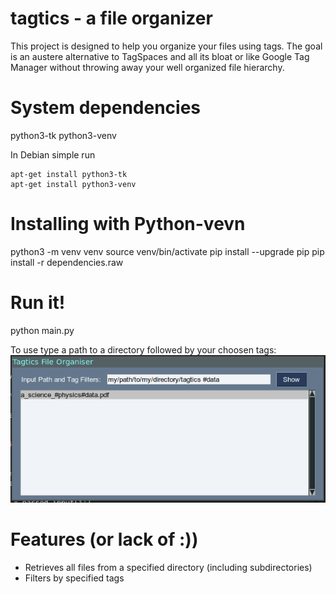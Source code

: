 # tagtics - a file organizer

This project is designed to help you organize your files using tags. The goal is an austere alternative to TagSpaces and all its bloat or like Google Tag Manager without throwing away your well organized file hierarchy.  

# System dependencies
python3-tk
python3-venv

In Debian simple run 
```
apt-get install python3-tk
apt-get install python3-venv

```

# Installing with Python-vevn

python3 -m venv venv
source venv/bin/activate
pip install --upgrade pip
pip install -r dependencies.raw

# Run it!
python main.py

To use type a path to a directory followed by your choosen tags:   
![](Gui.png)




# Features (or lack of :))
- Retrieves all files from a specified directory (including subdirectories)
- Filters by specified tags
